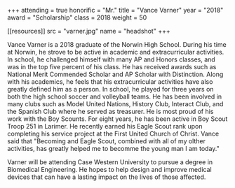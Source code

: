 +++
attending = true
honorific = "Mr."
title     = "Vance Varner"
year      = "2018"
award     = "Scholarship"
class     = 2018
weight    = 50

[[resources]]
  src  = "varner.jpg"
  name = "headshot"
+++

Vance Varner is a 2018 graduate of the Norwin High School. During his time at Norwin, he strove to be active in academic and extracurricular activities. In school, he challenged himself with many AP and Honors classes, and was in the top five percent of his class. He has received awards such as National Merit Commended Scholar and AP Scholar with Distinction. Along with his academics, he feels that his extracurricular activities have also greatly defined him as a person. In school, he played for three years on both the high school soccer and volleyball teams. He has been involved in many clubs such as Model United Nations, History Club, Interact Club, and the Spanish Club where he served as treasurer. He is most proud of his work with the Boy Scounts. For eight years, he has been active in Boy Scout Troop 251 in Larimer. He recently earned his Eagle Scout rank upon completing his service project at the First United Church of Christ. Vance said that "Becoming and Eagle Scout, combined with all of my olther activities, has greatly helped me to becomme the young man I am today."

Varner will be attending Case Western University to pursue a degree in Biomedical Engineering. He hopes to help design and improve medical devices that can have a lasting impact on the lives of those affected.
